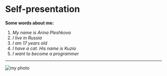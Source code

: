 # Self-presentation

**Some words about me:**

1. *My name is Arina Pleshkova*
2. *I live in Russia*
3. *I am 17 years old*
4. *I have a cat. His name is Kuzia*
5. *I want to become a programmer*

___

![my photo](https://drive.google.com/file/d/1JYknktR_e7PH_KfRTUe2rxrzNP6whxgK/view?usp=share_link)
 


